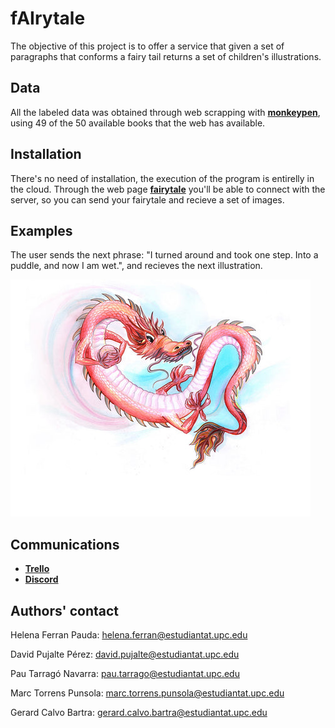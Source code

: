 # fAIrytale

The objective of this project is to offer a service that given a set of paragraphs that conforms a fairy tail returns a set of children's illustrations.

## Data

All the labeled data was obtained through web scrapping with [**monkeypen**](https://monkeypen.com/pages/free-childrens-books/), using 49 of the 50 available books that the web has available.

## Installation

There's no need of installation, the execution of the program is entirelly in the cloud. Through the web page [**fairytale**](https://fairytale.ml/) you'll be able to connect with the server, so you can send your fairytale and recieve a set of images.

## Examples

The user sends the next phrase: "I turned around and took one step. Into a puddle, and now I am wet.", and recieves the next illustration.

![plot](11.png)

## Communications
- [**Trello**](https://trello.com/b/2fNYtjXg/fairytale)
- [**Discord**](https://discord.gg/yEgT3Vbq)

## Authors' contact
Helena Ferran Pauda: helena.ferran@estudiantat.upc.edu 

David Pujalte Pérez: david.pujalte@estudiantat.upc.edu

Pau Tarragó Navarra: pau.tarrago@estudiantat.upc.edu

Marc Torrens Punsola: marc.torrens.punsola@estudiantat.upc.edu

Gerard Calvo Bartra: gerard.calvo.bartra@estudiantat.upc.edu

